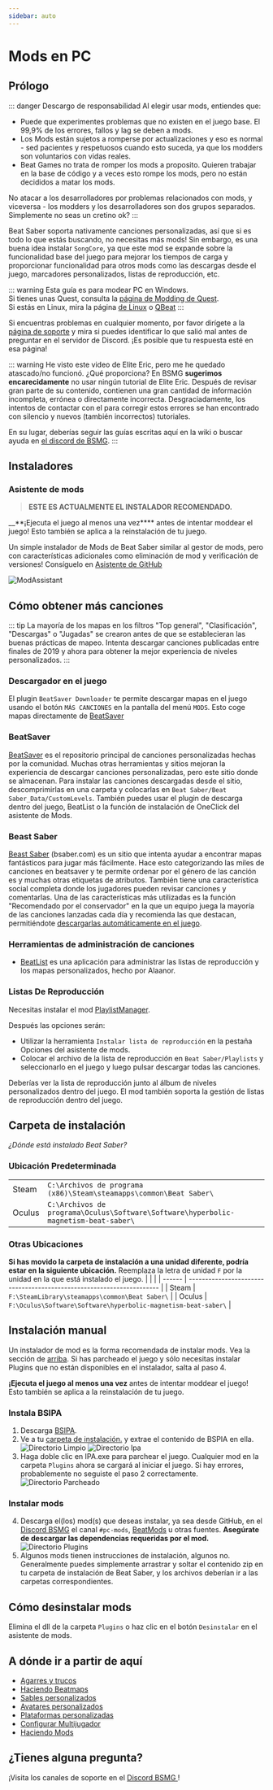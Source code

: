 ```yaml
---
sidebar: auto
---
```


# Mods en PC

## Prólogo

::: danger Descargo de responsabilidad Al elegir usar mods, entiendes que:

* Puede que experimentes problemas que no existen en el juego base. El 99,9% de los errores, fallos y lag se deben a mods.
* Los Mods están sujetos a romperse por actualizaciones y eso es normal - sed pacientes y respetuosos cuando esto suceda, ya que los modders son voluntarios con vidas reales.
* Beat Games no trata de romper los mods a proposito. Quieren trabajar en la base de código y a veces esto rompe los mods, pero no están decididos a matar los mods.

No atacar a los desarrolladores por problemas relacionados con mods, y viceversa - los modders y los desarrolladores son dos grupos separados. Simplemente no seas un cretino ok? :::

Beat Saber soporta nativamente canciones personalizadas, así que si es todo lo que estás buscando, no necesitas más mods! Sin embargo, es una buena idea instalar `SongCore`, ya que este mod se expande sobre la funcionalidad base del juego para mejorar los tiempos de carga y proporcionar funcionalidad para otros mods como las descargas desde el juego, marcadores personalizados, listas de reproducción, etc.

::: warning Esta guía es para modear PC en Windows.  
Si tienes unas Quest, consulta la [página de Modding de Quest](/quest-modding.md).  
Si estás en Linux, mira la página [de Linux](/modding/linux.md) o [QBeat](https://github.com/geefr/beatsaber-linux-goodies/blob/master/README.md) :::

Si encuentras problemas en cualquier momento, por favor dirígete a la [página de soporte](./support) y mira si puedes identificar lo que salió mal antes de preguntar en el servidor de Discord. ¡Es posible que tu respuesta esté en esa página!

::: warning He visto este video de Elite Eric, pero me he quedado atascado/no funcionó. ¿Qué proporciona? En BSMG **sugerimos encarecidamente** no usar ningún tutorial de Elite Eric. Después de revisar gran parte de su contenido, contienen una gran cantidad de información incompleta, errónea o directamente incorrecta. Desgraciadamente, los intentos de contactar con el para corregir estos errores se han encontrado con silencio y nuevos (también incorrectos) tutoriales.

En su lugar, deberías seguir las guías escritas aquí en la wiki o buscar ayuda en [el discord de BSMG](https://discord.gg/beatsabermods). :::

## Instaladores

### Asistente de mods
> **ESTE ES ACTUALMENTE EL INSTALADOR RECOMENDADO.**

__**¡Ejecuta el juego al menos una vez**** antes de intentar moddear el juego! Esto también se aplica a la reinstalación de tu juego.

Un simple instalador de Mods de Beat Saber similar al gestor de mods, pero con características adicionales como eliminación de mod y verificación de versiones! Consíguelo en [Asistente de GitHub](https://github.com/Assistant/ModAssistant/releases/latest)

![ModAssistant](~@images/beginners-guide/modassistant.png)

## Cómo obtener más canciones
::: tip La mayoría de los mapas en los filtros "Top general", "Clasificación", "Descargas" o "Jugadas" se crearon antes de que se establecieran las buenas prácticas de mapeo. Intenta descargar canciones publicadas entre finales de 2019 y ahora para obtener la mejor experiencia de niveles personalizados. :::

### Descargador en el juego
El plugin `BeatSaver Downloader` te permite descargar mapas en el juego usando el botón `MÁS CANCIONES` en la pantalla del menú `MODS`. Esto coge mapas directamente de [BeatSaver](https://beatsaver.com)

### BeatSaver
[BeatSaver](https://beatsaver.com) es el repositorio principal de canciones personalizadas hechas por la comunidad. Muchas otras herramientas y sitios mejoran la experiencia de descargar canciones personalizadas, pero este sitio donde se almacenan. Para instalar las canciones descargadas desde el sitio, descomprimirlas en una carpeta y colocarlas en `Beat Saber/Beat Saber_Data/CustomLevels`. También puedes usar el plugin de descarga dentro del juego, BeatList o la función de instalación de OneClick del asistente de Mods.

### Beast Saber
[Beast Saber](https://www.bsaber.com) (bsaber.com) es un sitio que intenta ayudar a encontrar mapas fantásticos para jugar más fácilmente. Hace esto categorizando las miles de canciones en beatsaver y te permite ordenar por el género de las canción es y muchas otras etiquetas de atributos. También tiene una característica social completa donde los jugadores pueden revisar canciones y comentarlas. Una de las características más utilizadas es la función "Recomendado por el conservador" en la que un equipo juega la mayoría de las canciones lanzadas cada día y recomienda las que destacan, permitiéndote [descargarlas automáticamente en el juego](https://bsaber.com/beatsync/).

### Herramientas de administración de canciones

* [BeatList](https://github.com/Alaanor/beatlist) es una aplicación para administrar las listas de reproducción y los mapas personalizados, hecho por Alaanor.

### Listas De Reproducción
Necesitas instalar el mod [PlaylistManager](https://github.com/rithik-b/PlaylistManager/releases/latest).

Después las opciones serán:

* Utilizar la herramienta `Instalar lista de reproducción` en la pestaña Opciones del asistente de mods.
* Colocar el archivo de la lista de reproducción en `Beat Saber/Playlists` y seleccionarlo en el juego y luego pulsar descargar todas las canciones.

Deberías ver la lista de reproducción junto al álbum de niveles personalizados dentro del juego. El mod también soporta la gestión de listas de reproducción dentro del juego.

## Carpeta de instalación
_¿Dónde está instalado Beat Saber?_

### Ubicación Predeterminada
|        |                                                                                             |
| ------ | ------------------------------------------------------------------------------------------- |
| Steam  | `C:\Archivos de programa (x86)\Steam\steamapps\common\Beat Saber\`                  |
| Oculus | `C:\Archivos de programa\Oculus\Software\Software\hyperbolic-magnetism-beat-saber\` |

### Otras Ubicaciones
**Si has movido la carpeta de instalación a una unidad diferente, podría estar en la siguiente ubicación.** Reemplaza la letra de unidad `F` por la unidad en la que está instalado el juego.
|        |                                                                       |
| ------ | --------------------------------------------------------------------- |
| Steam  | `F:\SteamLibrary\steamapps\common\Beat Saber\`                 |
| Oculus | `F:\Oculus\Software\Software\hyperbolic-magnetism-beat-saber\` |

## Instalación manual
Un instalador de mod es la forma recomendada de instalar mods. Vea la sección de [arriba](#installers). Si has parcheado el juego y sólo necesitas instalar Plugins que no están disponibles en el instalador, salta al paso 4.

**¡Ejecuta el juego al menos una vez** antes de intentar moddear el juego! Esto también se aplica a la reinstalación de tu juego.

### Instala BSIPA

1. Descarga [BSIPA](https://github.com/bsmg/BeatSaber-IPA-Reloaded/releases).
2. Ve a tu [carpeta de instalación.](#install-folder) y extrae el contenido de BSPIA en ella. ![Directorio Limpio](~@images/beginners-guide/directory-clean.png "Directorio Limpio") ![Directorio lpa](~@images/beginners-guide/directory-ipa.png "Directorio Ipa")
3. Haga doble clic en IPA.exe para parchear el juego. Cualquier mod en la carpeta `Plugins` ahora se cargará al iniciar el juego. Si hay errores, probablemente no seguiste el paso 2 correctamente. ![Directorio Parcheado](~@images/beginners-guide/directory-patched.png "Directorio Parcheado")

### Instalar mods

4. Descarga el(los) mod(s) que deseas instalar, ya sea desde GitHub, en el [Discord BSMG](https://discord.com/invite/beatsabermods) el canal `#pc-mods`,  [BeatMods](https://beatmods.com/#/mods) u otras fuentes. **Asegúrate de descargar las dependencias requeridas por el mod.** ![Directorio Plugins](~@images/beginners-guide/directory-plugins.png "Directorio Plugins")
5. Algunos mods tienen instrucciones de instalación, algunos no. Generalmente puedes simplemente arrastrar y soltar el contenido zip en tu carpeta de instalación de Beat Saber, y los archivos deberían ir a las carpetas correspondientes.

## Cómo desinstalar mods
Elimina el dll de la carpeta `Plugins` o haz clic en el botón `Desinstalar` en el asistente de mods.

## A dónde ir a partir de aquí

* [Agarres y trucos](./grips-and-tricks.md)
* [Haciendo Beatmaps](/mapping/)
* [Sables personalizados](/models/custom-sabers.md)
* [Avatares personalizados](/models/custom-avatars.md)
* [Plataformas personalizadas](/models/custom-platforms.md)
* [Configurar Multijugador](https://bs.assistant.moe/Multiplayer/)
* [Haciendo Mods](/modding/)

## ¿Tienes alguna pregunta?
¡Visita los canales de soporte en el [Discord BSMG ](https://discord.gg/beatsabermods)!

